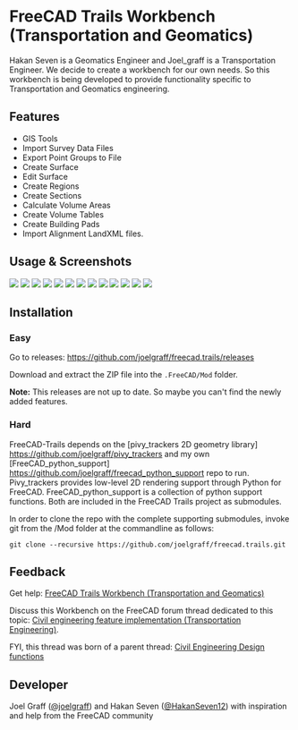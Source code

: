 # FreeCAD Trails Workbench (Transportation and Geomatics)

Hakan Seven is a Geomatics Engineer and Joel_graff is a Transportation Engineer. We decide to create a workbench for our own needs. So this workbench is being developed to provide functionality specific to Transportation and Geomatics engineering.

## Features

* GIS Tools
* Import Survey Data Files
* Export Point Groups to File
* Create Surface
* Edit Surface  
* Create Regions
* Create Sections
* Calculate Volume Areas
* Create Volume Tables
* Create Building Pads
* Import Alignment LandXML files.

## Usage & Screenshots

![](https://community.osarch.org/uploads/editor/ii/jmi2oo80pbt8.png "")
![](https://community.osarch.org/uploads/editor/9l/01m40i4on158.png "")
![](https://community.osarch.org/uploads/editor/n3/gqbzauel9gnz.png "")
![](https://community.osarch.org/uploads/editor/mq/t3fkzt6q51nr.png "")
![](https://community.osarch.org/uploads/editor/hn/66wuqmutn9o7.png "")
![](https://community.osarch.org/uploads/editor/z6/b3hupo69epaw.png "")
![](https://community.osarch.org/uploads/editor/sv/epkb70fifwg2.png "")
![](https://community.osarch.org/uploads/editor/8m/y4n02o7kdep4.png "")
![](https://community.osarch.org/uploads/editor/kp/pxsgaezkvhhg.png "")
![](https://community.osarch.org/uploads/editor/5g/t7b741rit6fy.gif "")
![](https://community.osarch.org/uploads/editor/mg/92t6nyg6vst0.png "")
![](https://community.osarch.org/uploads/editor/fm/zogcrzsmfe4y.png "")
![](https://community.osarch.org/uploads/editor/qx/zdqum123doe4.png "")

## Installation

### Easy
Go to releases: https://github.com/joelgraff/freecad.trails/releases

Download and extract the ZIP file into the `.FreeCAD/Mod` folder.

**Note:** This releases are not up to date. So maybe you can't find the newly added features.

### Hard
FreeCAD-Trails depends on the [pivy_trackers 2D geometry library] https://github.com/joelgraff/pivy_trackers and my own [FreeCAD_python_support] https://github.com/joelgraff/freecad_python_support repo to run.  Pivy_trackers provides low-level 2D rendering support through Python for FreeCAD.  FreeCAD_python_support is a collection of python support functions.  Both are included in the FreeCAD Trails project as submodules.

In order to clone the repo with the complete supporting submodules, invoke git from the /Mod folder at the commandline as follows:

`git clone --recursive https://github.com/joelgraff/freecad.trails.git`

## Feedback 
Get help: [FreeCAD Trails Workbench (Transportation and Geomatics)](https://forum.freecadweb.org/viewtopic.php?f=8&t=34371)

Discuss this Workbench on the FreeCAD forum thread dedicated to this topic: 
[Civil engineering feature implementation (Transportation Engineering)](https://forum.freecadweb.org/viewtopic.php?f=8&t=22277). 

FYI, this thread was born of a parent thread: 
[Civil Engineering Design functions](https://forum.freecadweb.org/viewtopic.php?f=8&t=6973)

## Developer 
Joel Graff ([@joelgraff](https://github.com/joelgraff)) and Hakan Seven ([@HakanSeven12](https://github.com/HakanSeven12)) with inspiration and help from the FreeCAD community
